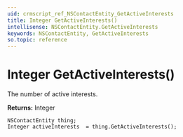 ```yaml
---
uid: crmscript_ref_NSContactEntity_GetActiveInterests
title: Integer GetActiveInterests()
intellisense: NSContactEntity.GetActiveInterests
keywords: NSContactEntity, GetActiveInterests
so.topic: reference
---
```


# Integer GetActiveInterests()

The number of active interests.

**Returns:** Integer

```crmscript
NSContactEntity thing;
Integer activeInterests  = thing.GetActiveInterests();
```

